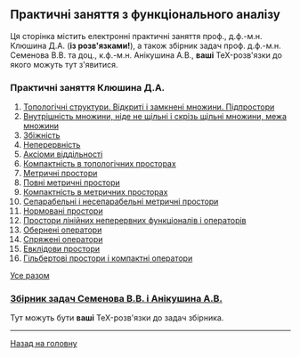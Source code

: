 ## Практичні заняття з функціонального аналізу

Ця сторінка містить електронні практичні заняття проф., д.ф.-м.н. Клюшина Д.А. (**із розв'язками!**), а також збірник задач проф. д.ф.-м.н. Семенова В.В. та доц., к.ф.-м.н. Анікушина А.В., **ваші** TeX-розв'язки до якого можуть тут з'явитися.

### Практичні заняття Клюшина Д.А.

1. [Топологічні структури. Відкриті і замкнені множини. Підпростори](lesson_01.pdf)
2. [Внутрішність множини, ніде не щільні і скрізь щільні множини, межа множини](lesson_02.pdf)
3. [Збіжність](lesson_03.pdf)
4. [Неперервність](lesson_04.pdf)
5. [Аксіоми віддільності](lesson_05.pdf)
6. [Компактність в топологічних просторах](lesson_06.pdf)
7. [Метричні простори](lesson_07.pdf)
8. [Повні метричні простори](lesson_08.pdf)
9. [Компактність в метричних просторах](lesson_09.pdf)
10. [Сепарабельні і несепарабельні метричні простори](lesson_10.pdf)
11. [Нормовані простори](lesson_16.pdf)
12. [Простори лінійних неперервних функціоналів і операторів](lesson_11.pdf)
13. [Обернені оператори](lesson_12.pdf)
14. [Спряжені оператори](lesson_13.pdf)
15. [Евклідови простори](lesson_14.pdf)
16. [Гільбертові простори і компактні оператори](lesson_15.pdf)

[Усе разом](lessons.pdf)

### [Збірник задач Семенова В.В. і Анікушина А.В.](book_anik_sem_ver3.pdf)

Тут можуть бути **ваші** TeX-розв'язки до задач збірника.

---

[Назад на головну](../README.md)